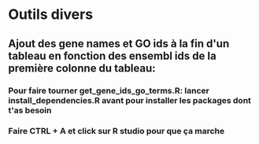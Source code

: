 # Outils divers

## Ajout des gene names et GO ids à la fin d'un tableau en fonction des ensembl ids de la première colonne du tableau:

### Pour faire tourner get_gene_ids_go_terms.R: lancer install_dependencies.R avant pour installer les packages dont t'as besoin

### Faire CTRL + A et click sur R studio pour que ça marche

# 
